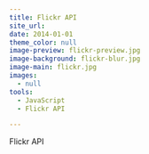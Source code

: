 ```yaml
---
title: Flickr API
site_url:
date: 2014-01-01
theme_color: null
image-preview: flickr-preview.jpg
image-background: flickr-blur.jpg
image-main: flickr.jpg
images:
  - null
tools:
  - JavaScript
  - Flickr API

---
```


Flickr API
